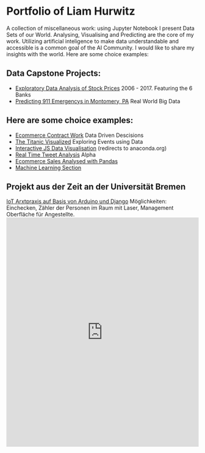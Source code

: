 # Portfolio of Liam Hurwitz
A collection of miscellaneous work: using Jupyter Notebook I present Data Sets of our World. Analysing, Visualising and Predicting are the core of my work. Utilizing artificial inteligence to make data understandable and accessible is a common goal of the AI Community. I would like to share my insights with the world. Here are some choice examples:

## Data Capstone Projects:
 * [Exploratory Data Analysis of Stock Prices](https://github.com/contra-bit/Portfolio/blob/master/Data%20Capstone%20Project/Finance%20Project%20.ipynb) 2006 - 2017. Featuring the 6 Banks
* [Predicting 911 Emergencys in Montomery, PA](https://github.com/contra-bit/Portfolio/blob/master/Data%20Capstone%20Project/911%20Calls%20Data%20Capstone%20Project.ipynb) Real World Big Data

## Here are some choice examples:
  * [Ecommerce Contract Work](https://github.com/contra-bit/Portfolio/blob/master/Machine%20Learning/Linear%20Regression%20-%20Project.ipynb) Data Driven Descisions
  * [The Titanic Visualized](https://github.com/contra-bit/Portfolio/blob/master/Data%20Visualization/Seaborn%20Data%20Visualisation.ipynb) Exploring Events using Data
  * [Interactive JS Data Visualisation](https://anaconda.org/gwinnen/interactive-data-visualisation-with-cufflinks-and-plotly/notebook) (redirects to anaconda.org)
 * [Real Time Tweet Analysis](https://github.com/contra-bit/Portfolio/blob/master/Natural%20Language%20Proccesing/Twitter%20Sentiment%20Analysis%20with%20%20TextBlob.ipynb) Alpha  
 * [Ecommerce Sales Analysed with Pandas](https://github.com/contra-bit/Portfolio/blob/master/Data%20Analysis/Ecommerce%20Purchases%20for%20Data%20Analysis.ipynb)
  * [Machine Learning Section](https://github.com/contra-bit/Portfolio/tree/master/Machine%20Learning)
  
## Projekt aus der Zeit an der Universität Bremen
[IoT Arxtpraxis auf Basis von Arduino und Django](https://github.com/contra-bit/django) Möglichkeiten: Einchecken, Zähler der Personen im Raum mit Laser, Management Oberfläche für Angestellte. 
<embed src="https://github.com/contra-bit/Portfolio/raw/master/Abgabe.pdf" type="application/pdf" width="100%" height="600px" />
